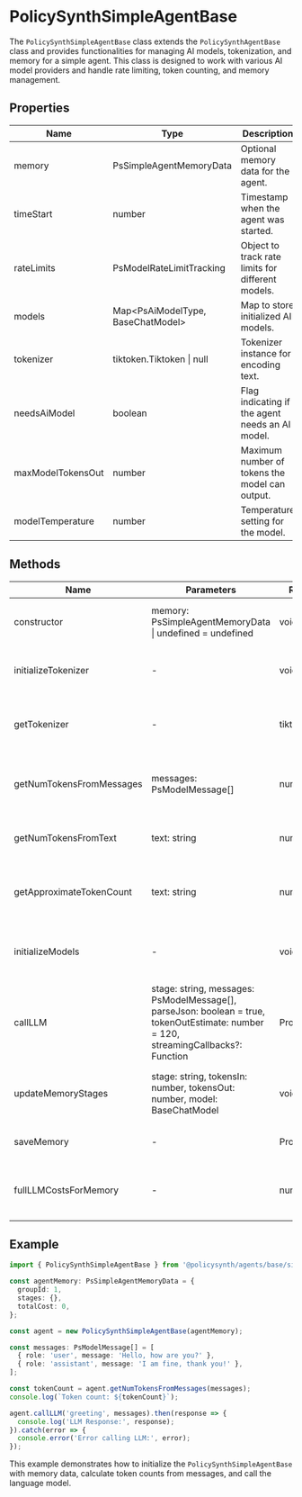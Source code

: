 # PolicySynthSimpleAgentBase

The `PolicySynthSimpleAgentBase` class extends the `PolicySynthAgentBase` class and provides functionalities for managing AI models, tokenization, and memory for a simple agent. This class is designed to work with various AI model providers and handle rate limiting, token counting, and memory management.

## Properties

| Name                  | Type                          | Description                                                                 |
|-----------------------|-------------------------------|-----------------------------------------------------------------------------|
| memory                | PsSimpleAgentMemoryData       | Optional memory data for the agent.                                         |
| timeStart             | number                        | Timestamp when the agent was started.                                       |
| rateLimits            | PsModelRateLimitTracking      | Object to track rate limits for different models.                           |
| models                | Map<PsAiModelType, BaseChatModel> | Map to store initialized AI models.                                         |
| tokenizer             | tiktoken.Tiktoken \| null     | Tokenizer instance for encoding text.                                       |
| needsAiModel          | boolean                       | Flag indicating if the agent needs an AI model.                             |
| maxModelTokensOut     | number                        | Maximum number of tokens the model can output.                              |
| modelTemperature      | number                        | Temperature setting for the model.                                          |

## Methods

| Name                       | Parameters                                                                 | Return Type | Description                                                                 |
|----------------------------|----------------------------------------------------------------------------|-------------|-----------------------------------------------------------------------------|
| constructor                | memory: PsSimpleAgentMemoryData \| undefined = undefined                    | void        | Initializes the agent with optional memory data.                            |
| initializeTokenizer        | -                                                                          | void        | Initializes the tokenizer based on the model name.                          |
| getTokenizer               | -                                                                          | tiktoken.Tiktoken | Returns the tokenizer instance, initializing it if necessary.               |
| getNumTokensFromMessages   | messages: PsModelMessage[]                                                 | number      | Calculates the number of tokens in a list of messages.                      |
| getNumTokensFromText       | text: string                                                               | number      | Calculates the number of tokens in a text string.                           |
| getApproximateTokenCount   | text: string                                                               | number      | Approximates the token count based on text length.                          |
| initializeModels           | -                                                                          | void        | Initializes AI models based on environment variables.                       |
| callLLM                    | stage: string, messages: PsModelMessage[], parseJson: boolean = true, tokenOutEstimate: number = 120, streamingCallbacks?: Function | Promise<any> | Calls the language model and handles retries and rate limiting.             |
| updateMemoryStages         | stage: string, tokensIn: number, tokensOut: number, model: BaseChatModel   | void        | Updates memory stages with token usage and costs.                           |
| saveMemory                 | -                                                                          | Promise<void> | Saves the memory data to Redis.                                             |
| fullLLMCostsForMemory      | -                                                                          | number      | Returns the total cost of LLM usage from memory.                            |

## Example

```typescript
import { PolicySynthSimpleAgentBase } from '@policysynth/agents/base/simpleAgent.js';

const agentMemory: PsSimpleAgentMemoryData = {
  groupId: 1,
  stages: {},
  totalCost: 0,
};

const agent = new PolicySynthSimpleAgentBase(agentMemory);

const messages: PsModelMessage[] = [
  { role: 'user', message: 'Hello, how are you?' },
  { role: 'assistant', message: 'I am fine, thank you!' },
];

const tokenCount = agent.getNumTokensFromMessages(messages);
console.log(`Token count: ${tokenCount}`);

agent.callLLM('greeting', messages).then(response => {
  console.log('LLM Response:', response);
}).catch(error => {
  console.error('Error calling LLM:', error);
});
```

This example demonstrates how to initialize the `PolicySynthSimpleAgentBase` with memory data, calculate token counts from messages, and call the language model.